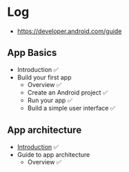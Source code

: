 # Log


- https://developer.android.com/guide
## App Basics
- Introduction ✅
- Build your first app
  - Overview ✅
  - Create an Android project ✅
  - Run your app ✅
  - Build a simple user interface ✅

## App architecture
- [Introduction](https://developer.android.com/topic/architecture/intro) ✅
- Guide to app architecture
  - Overview ✅

<!--
Update: Android 공식 문서 읽기 log 

!-->
